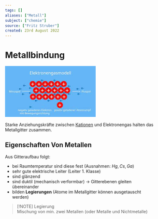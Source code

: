 ```yaml
---
tags: []
aliases: ["Metall"]
subject: ["chemie"]
source: ["Fritz Struber"]
created: 23rd August 2022
---
```


# Metallbindung

![](assets/Metall-bnd.png)

Starke Anziehungskräfte zwischen [Kationen](Ionenbindung.md) und Elektronengas halten das Metallgitter zusammen.

## Eigenschaften Von Metallen

Aus Gitteraufbau folgt:
- bei Raumtemperatur sind diese fest (Ausnahmen: $Hg,Cs,Ga$)
- sehr gute elektrische Leiter (Leiter 1. Klasse)
- sind glänzend
- sind duktil (mechanisch verformbar) $\rightarrow$ Gitterebenen gleiten übereinander
- bilden **Legierungen** (Atome im Metallgitter können ausgetauscht werden)

>[!NOTE] Legierung  
Mischung von min. zwei Metallen (oder Metalle und Nichtmetalle)
